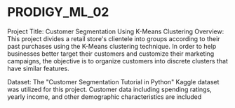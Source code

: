 # PRODIGY_ML_02
Project Title: Customer Segmentation Using K-Means Clustering
Overview: This project divides a retail store's clientele into groups according to their past purchases using the K-Means clustering technique. In order to help businesses better target their customers and customize their marketing campaigns, the objective is to organize customers into discrete clusters that have similar features.

Dataset: The "Customer Segmentation Tutorial in Python" Kaggle dataset was utilized for this project. Customer data including spending ratings, yearly income, and other demographic characteristics are included

